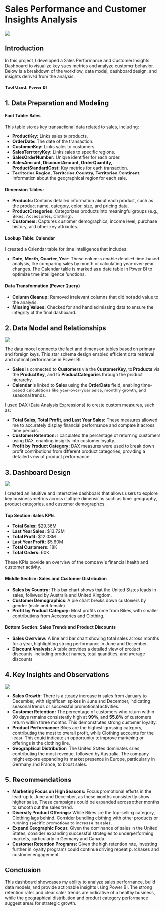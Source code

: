 # Sales Performance and Customer Insights Analysis

![](intro.JPG)

## Introduction
In this project, I developed a Sales Performance and Customer Insights Dashboard to visualize key sales metrics and analyze customer behavior. Below is a breakdown of the workflow, data model, dashboard design, and insights derived from the analysis. 

#### Tool Used: Power BI

## 1. Data Preparation and Modeling
#### Fact Table: Sales
This table stores key transactional data related to sales, including:

- **ProductKey:** Links sales to products.
- **OrderDate:** The date of the transaction.
- **CustomerKey:** Links sales to customers.
- **SalesTerritoryKey:** Links sales to specific regions.
- **SalesOrderNumber:** Unique identifier for each order.
- **SalesAmount, DiscountAmount, OrderQuantity, ProductStandardCost:** Key metrics for each transaction.
- **Territories.Region, Territories.Country, Territories.Continent:** Information about the geographical region for each sale.

#### Dimension Tables:
- **Products:** Contains detailed information about each product, such as the product name, category, color, size, and pricing data.
- **ProductCategories:** Categorizes products into meaningful groups (e.g., Bikes, Accessories, Clothing).
- **Customers:** Captures customer demographics, income level, purchase history, and other key attributes.

#### Lookup Table: Calendar
I created a Calendar table for time intelligence that includes:

- **Date, Month, Quarter, Year:** These columns enable detailed time-based analysis, like comparing sales by month or calculating year-over-year changes. The Calendar table is marked as a date table in Power BI to optimize time intelligence functions.

#### Data Transformation (Power Query)
- **Column Cleanup:** Removed irrelevant columns that did not add value to the analysis.
- **Missing Values:** Checked for and handled missing data to ensure the integrity of the final dashboard.

## 2. Data Model and Relationships

![](img/model.JPG)

The data model connects the fact and dimension tables based on primary and foreign keys. This star schema design enabled efficient data retrieval and optimal performance in Power BI.

- **Sales** is connected to **Customers** via the **CustomerKey**, to **Products** via the **ProductKey**, and to **ProductCategories** through the product hierarchy.
- **Calendar** is linked to **Sales** using the **OrderDate** field, enabling time-based calculations like year-over-year sales, monthly growth, and seasonal trends.

I used DAX (Data Analysis Expressions) to create custom measures, such as:

- **Total Sales, Total Profit, and Last Year Sales:** These measures allowed me to accurately display financial performance and compare it across time periods.
- **Customer Retention:** I calculated the percentage of returning customers using DAX, enabling insights into customer loyalty.
- **Profit by Product Category:** DAX measures were used to break down profit contributions from different product categories, providing a detailed view of product performance.

## 3. Dashboard Design

![](img/dashboard_1.JPG)

I created an intuitive and interactive dashboard that allows users to explore key business metrics across multiple dimensions such as time, geography, product categories, and customer demographics.

#### Top Section: Sales KPIs
- **Total Sales:** $29.36M
- **Last Year Sales:** $13.72M
- **Total Profit:** $12.08M
- **Last Year Profit:** $5.60M
- **Total Customers:** 18K
- **Total Orders:** 60K
  
These KPIs provide an overview of the company's financial health and customer activity.

#### Middle Section: Sales and Customer Distribution
- **Sales by Country:** This bar chart shows that the United States leads in sales, followed by Australia and United Kingdom.
- **Customer Demographics:** A pie chart breaks down customers by gender (male and female).
- **Profit by Product Category:** Most profits come from Bikes, with smaller contributions from Accessories and Clothing.

#### Bottom Section: Sales Trends and Product Discounts
- **Sales Overview:** A line and bar chart showing total sales across months for a year, highlighting strong performance in June and December.
- **Discount Analysis:** A table provides a detailed view of product discounts, including product names, total quantities, and average discounts.

## 4. Key Insights and Observations

![](img/dashboard_2.JPG)

- **Sales Growth:** There is a steady increase in sales from January to December, with significant spikes in June and December, indicating seasonal trends or successful promotional activities.
- **Customer Retention:** The percentage of customers who return within 90 days remains consistently high at **99%**, and **55.8%** of customers return within three months. This demonstrates strong customer loyalty.
- **Product Performance:** Bikes are the highest-grossing category, contributing the most to overall profit, while Clothing accounts for the least. This could indicate an opportunity to improve marketing or offerings in the clothing line.
- **Geographical Distribution:** The United States dominates sales, contributing the most revenue, followed by Australia. The company might explore expanding its market presence in Europe, particularly in Germany and France, to boost sales.

## 5. Recommendations
- **Marketing Focus on High Seasons:** Focus promotional efforts in the lead-up to June and December, as these months consistently show higher sales. These campaigns could be expanded across other months to smooth out the sales trend.
- **Diversify Product Offerings:** While Bikes are the top-selling category, Clothing lags behind. Consider bundling clothing with other products or running specific promotions to increase its sales.
- **Expand Geographic Focus:** Given the dominance of sales in the United States, consider expanding successful strategies to underperforming markets, particularly in Germany and Canada.
- **Customer Retention Programs:** Given the high retention rate, investing further in loyalty programs could continue driving repeat purchases and customer engagement.

## Conclusion
This dashboard showcases my ability to analyze sales performance, build data models, and provide actionable insights using Power BI. The strong retention rates and clear sales trends are indicative of a healthy business, while the geographical distribution and product category performance suggest areas for strategic growth.
